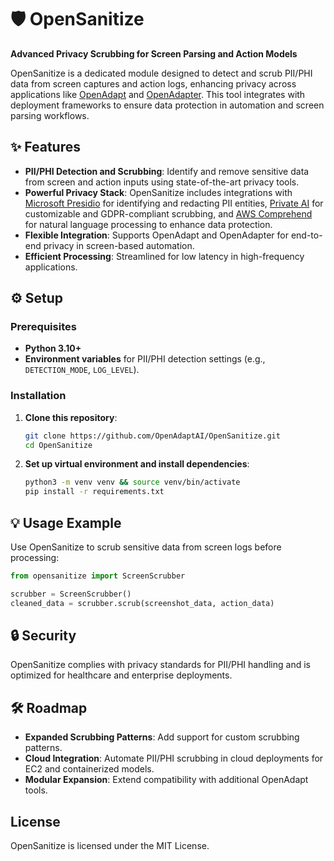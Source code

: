 # 🛡️ OpenSanitize

**Advanced Privacy Scrubbing for Screen Parsing and Action Models**

OpenSanitize is a dedicated module designed to detect and scrub PII/PHI data from screen captures and action logs, enhancing privacy across applications like [OpenAdapt](https://github.com/OpenAdaptAI/OpenAdapt) and [OpenAdapter](https://github.com/OpenAdaptAI/OpenAdapter/). This tool integrates with deployment frameworks to ensure data protection in automation and screen parsing workflows.

## ✨ Features
- **PII/PHI Detection and Scrubbing**: Identify and remove sensitive data from screen and action inputs using state-of-the-art privacy tools.
- **Powerful Privacy Stack**: OpenSanitize includes integrations with [Microsoft Presidio](https://microsoft.github.io/presidio/) for identifying and redacting PII entities, [Private AI](https://private-ai.com/) for customizable and GDPR-compliant scrubbing, and [AWS Comprehend](https://aws.amazon.com/comprehend/) for natural language processing to enhance data protection.
- **Flexible Integration**: Supports OpenAdapt and OpenAdapter for end-to-end privacy in screen-based automation.
- **Efficient Processing**: Streamlined for low latency in high-frequency applications.

## ⚙️ Setup

### Prerequisites
- **Python 3.10+**
- **Environment variables** for PII/PHI detection settings (e.g., `DETECTION_MODE`, `LOG_LEVEL`).

### Installation
1. **Clone this repository**:
   ```bash
   git clone https://github.com/OpenAdaptAI/OpenSanitize.git
   cd OpenSanitize
   ```
2. **Set up virtual environment and install dependencies**:
   ```bash
   python3 -m venv venv && source venv/bin/activate
   pip install -r requirements.txt
   ```

## 💡 Usage Example

Use OpenSanitize to scrub sensitive data from screen logs before processing:
```python
from opensanitize import ScreenScrubber

scrubber = ScreenScrubber()
cleaned_data = scrubber.scrub(screenshot_data, action_data)
```

## 🔒 Security
OpenSanitize complies with privacy standards for PII/PHI handling and is optimized for healthcare and enterprise deployments.

## 🛠️ Roadmap
- **Expanded Scrubbing Patterns**: Add support for custom scrubbing patterns.
- **Cloud Integration**: Automate PII/PHI scrubbing in cloud deployments for EC2 and containerized models.
- **Modular Expansion**: Extend compatibility with additional OpenAdapt tools.

## License
OpenSanitize is licensed under the MIT License.
